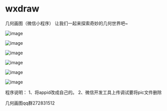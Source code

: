 # wxdraw
几何画图（微信小程序）
让我们一起来探索奇妙的几何世界吧~  

![image](https://github.com/Walt2016/wxdraw/blob/master/pic/21.gif)

![image](https://github.com/Walt2016/wxdraw/blob/master/pic/25.gif)

![image](https://github.com/Walt2016/wxdraw/blob/master/pic/26.gif)

![image](https://github.com/Walt2016/wxdraw/blob/master/pic/27.gif)

![image](https://github.com/Walt2016/wxdraw/blob/master/pic/1.gif)

![image](https://github.com/Walt2016/wxdraw/blob/master/pic/33.gif)

程序说明：
1、将appid改成自己的。
2、微信开发工具上传调试要将pic文件删除

几何画图qq群272831512

